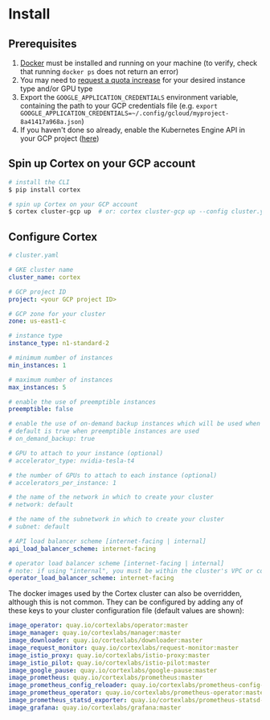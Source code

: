 # Install

## Prerequisites

1. [Docker](https://docs.docker.com/install) must be installed and running on your machine (to verify, check that running `docker ps` does not return an error)
1. You may need to [request a quota increase](https://cloud.google.com/compute/quotas) for your desired instance type and/or GPU type
1. Export the `GOOGLE_APPLICATION_CREDENTIALS` environment variable, containing the path to your GCP credentials file (e.g. `export GOOGLE_APPLICATION_CREDENTIALS=~/.config/gcloud/myproject-8a41417a968a.json`)
1. If you haven't done so already, enable the Kubernetes Engine API in your GCP project ([here](https://console.developers.google.com/apis/api/container.googleapis.com/overview))

## Spin up Cortex on your GCP account

```bash
# install the CLI
$ pip install cortex

# spin up Cortex on your GCP account
$ cortex cluster-gcp up  # or: cortex cluster-gcp up --config cluster.yaml (see configuration options below)
```

## Configure Cortex

```yaml
# cluster.yaml

# GKE cluster name
cluster_name: cortex

# GCP project ID
project: <your GCP project ID>

# GCP zone for your cluster
zone: us-east1-c

# instance type
instance_type: n1-standard-2

# minimum number of instances
min_instances: 1

# maximum number of instances
max_instances: 5

# enable the use of preemptible instances
preemptible: false

# enable the use of on-demand backup instances which will be used when preemptible capacity runs out
# default is true when preemptible instances are used
# on_demand_backup: true

# GPU to attach to your instance (optional)
# accelerator_type: nvidia-tesla-t4

# the number of GPUs to attach to each instance (optional)
# accelerators_per_instance: 1

# the name of the network in which to create your cluster
# network: default

# the name of the subnetwork in which to create your cluster
# subnet: default

# API load balancer scheme [internet-facing | internal]
api_load_balancer_scheme: internet-facing

# operator load balancer scheme [internet-facing | internal]
# note: if using "internal", you must be within the cluster's VPC or configure VPC Peering to connect your CLI to your cluster operator
operator_load_balancer_scheme: internet-facing
```

The docker images used by the Cortex cluster can also be overridden, although this is not common. They can be configured by adding any of these keys to your cluster configuration file (default values are shown):

<!-- CORTEX_VERSION_BRANCH_STABLE -->
```yaml
image_operator: quay.io/cortexlabs/operator:master
image_manager: quay.io/cortexlabs/manager:master
image_downloader: quay.io/cortexlabs/downloader:master
image_request_monitor: quay.io/cortexlabs/request-monitor:master
image_istio_proxy: quay.io/cortexlabs/istio-proxy:master
image_istio_pilot: quay.io/cortexlabs/istio-pilot:master
image_google_pause: quay.io/cortexlabs/google-pause:master
image_prometheus: quay.io/cortexlabs/prometheus:master
image_prometheus_config_reloader: quay.io/cortexlabs/prometheus-config-reloader:master
image_prometheus_operator: quay.io/cortexlabs/prometheus-operator:master
image_prometheus_statsd_exporter: quay.io/cortexlabs/prometheus-statsd-exporter:master
image_grafana: quay.io/cortexlabs/grafana:master
```
